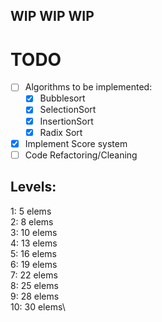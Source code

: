 ## WIP WIP WIP

# TODO
- [ ] Algorithms to be implemented:
    - [x] Bubblesort
    - [x] SelectionSort
    - [x] InsertionSort
    - [x] Radix Sort
- [x] Implement Score system
- [ ] Code Refactoring/Cleaning

## Levels:
1: 5 elems\
2: 8 elems\
3: 10 elems\
4: 13 elems\
5: 16 elems\
6: 19 elems\
7: 22 elems\
8: 25 elems\
9: 28 elems\
10: 30 elems\



